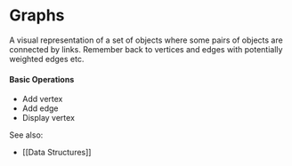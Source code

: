 # Graphs

A visual representation of a set of objects where some pairs of objects are connected by links. Remember back to vertices and edges with potentially weighted edges etc.

#### Basic Operations
- Add vertex
- Add edge
- Display vertex


See also:
- [[Data Structures]]